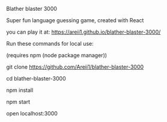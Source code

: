 Blather blaster 3000


Super fun language guessing game, created with React

you can play it at: https://areii1.github.io/blather-blaster-3000/


Run these commands for local use:

(requires npm (node package manager))


git clone https://github.com/Areii1/blather-blaster-3000

cd blather-blaster-3000

npm install

npm start

open localhost:3000
